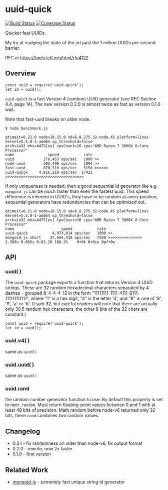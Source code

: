uuid-quick
==========
[![Build Status](https://github.com/andrasq/node-uuid-quick/actions/workflows/nodejs.yml/badge.svg)](https://github.com/andrasq/node-uuid-quick/actions/workflows/nodejs.yml)
[![Coverage Status](https://coveralls.io/repos/github/andrasq/node-uuid-quick/badge.svg?branch=master)](https://coveralls.io/github/andrasq/node-uuid-quick?branch=master)

Quicker fast UUIDs.

My try at nudging the state of the art past the 1 million UUIDs per second barrier.

RFC at https://tools.ietf.org/html/rfc4122


Overview
--------

    const uuid = require('uuid-quick');
    let id = uuid();

`uuid-quick` is a fast Version 4 (random) UUID generator (see RFC Section 4.4, page 14).
The new version 0.2.0 is almost twice as fast as version 0.1.0 was.

Note that fast-uuid breaks on older node.

    $ node benchmark.js

    qtimeit=0.21.0 node=10.15.0 v8=6.8.275.32-node.45 platform=linux kernel=5.5.0-1-amd64 up_threshold=false
    arch=ia32 mhz=4475[os] cpuCount=16 cpu="AMD Ryzen 7 3800X 8-Core Processor"
    name               speed           rate
    uuid             276,453 ops/sec   1000 >>
    node-uuid        302,496 ops/sec   1094 >>
    fast-uuid        870,710 ops/sec   3150 >>>>>>
    uuid-quick     4,816,218 ops/sec  17421 >>>>>>>>>>>>>>>>>>>>>>>>>>>>>>>>>>>

If only uniqueness is needed, then a good sequential id generator like e.g. `mongoid-js` can be
much faster than even the fastest uuid.  This speed difference is inherent in UUID's, they have to be
random at avery position; sequential generators have redundancies that can be optimized out.

    qtimeit=0.21.0 node=10.15.0 v8=6.8.275.32-node.45 platform=linux kernel=5.5.0-1-amd64 up_threshold=false
    arch=ia32 mhz=4475[os] cpuCount=16 cpu="AMD Ryzen 7 3800X 8-Core Processor"
    name                     speed           rate
    uuid-quick           4,973,014 ops/sec   1000 >>
    mongoid-js short    37,694,410 ops/sec   7580 >>>>>>>>>>>>>>>
    2.308u 0.065s 0:02.18 108.2%    0+0k 0+0io 0pf+0w


API
---

### uuid( )

The `uuid-quick` package exports a function that returns Version 4 UUID strings.  These are 32
random hexadecimal characters separated by 4 dashes `-` grouped 8-4-4-4-12 in the form
"11111111-1111-4111-8111-111111111111", where "1" is a hex digit, "4" is the letter '4', and "8"
is one of '8', '9', 'a' or 'b'.  (I said 32, but careful readers will note that there are
actually only 30.5 random hex characters, the other 6 bits of the 32 chars are constant.)

    const uuid = require('uuid-quick');
    let id = uuid();

### uuid.v4( )

same as `uuid()`

### uuid.uuid( )

same as `uuid()`

### uuid.rand

the random number generator function to use.  By default this property is set to `Math.random`.
Must return floating-point values between 0 and 1 with at least 48 bits of precision.
Math.random before node-v6 returned only 32 bits, there `rand` combines two random values.

Changelog
---------

- 0.3.1 - fix randomness on older than node-v6, fix output format
- 0.2.0 - rewrite, now 2x faster
- 0.1.0 - first version


Related Work
------------

- [mongoid-js](https://npmjs.com/package/mongoid-js) - extremely fast unique string id generator
